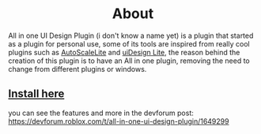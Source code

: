 <h1 align="center">About</h1>

All in one UI Design Plugin (i don't know a name yet) is a plugin that started as a plugin for personal use, some of its tools are inspired from really cool plugins such as [AutoScaleLite](https://www.roblox.com/library/1496745047/AutoScale-Lite) and [uiDesign Lite](https://devforum.roblox.com/t/uidesign-plugins/401173), the reason behind the creation of this plugin is to have an All in one plugin, removing the need to change from different plugins or windows. 

## [Install here](https://www.roblox.com/library/8667319654/All-in-one-UI-Design-Tools-AUIDT)

you can see the features and more in the devforum post: https://devforum.roblox.com/t/all-in-one-ui-design-plugin/1649299
